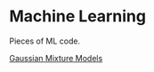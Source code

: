 # Machine Learning
Pieces of ML code.

<A href='https://github.com/JWarmenhoven/Various-Machine-Learning-bits/blob/master/Gaussian.Mixture.Models.ipynb'>Gaussian Mixture Models</A>
